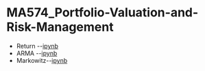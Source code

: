 # MA574_Portfolio-Valuation-and-Risk-Management

- Return --[ipynb](src/project1.ipynb)
- ARMA --[ipynb](src/ARMR.ipynb)
- Markowitz--[ipynb](src/Markowitz2.ipynb)
